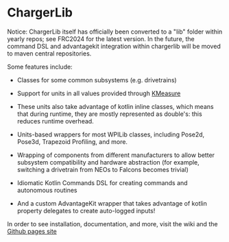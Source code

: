 # ChargerLib

Notice: ChargerLib itself has officially been converted to a "lib" folder within yearly repos; see FRC2024 for the latest version.
In the future, the command DSL and advantagekit integration within chargerlib will be moved to maven central repositories.



Some features include:
- Classes for some common subsystems (e.g. drivetrains)
- Support for units in all values provided through [KMeasure](https://github.com/battery-staple/KMeasure)
- These units also take advantage of kotlin inline classes, which means that during runtime, they are mostly represented as double's: this reduces runtime overhead.
- Units-based wrappers for most WPILib classes, including Pose2d, Pose3d, Trapezoid Profiling, and more.

- Wrapping of components from different manufacturers to allow better subsystem compatibility and hardware abstraction (for example, switching a drivetrain from NEOs to Falcons becomes trivial)
- Idiomatic Kotlin Commands DSL for creating commands and autonomous routines
- And a custom AdvantageKit wrapper that takes advantage of kotlin property delegates to create auto-logged inputs!

In order to see installation, documentation, and more, visit the wiki and the [Github pages site](https://frc-5160-the-chargers.github.io/ChargerLib/)
